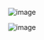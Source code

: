 ![image](https://github.com/user-attachments/assets/dbdbe047-99c0-4c1c-85e3-d09d434e6f71)

![image](https://github.com/user-attachments/assets/ae1f12a6-a8cb-4805-bc03-e2871101eefd)
